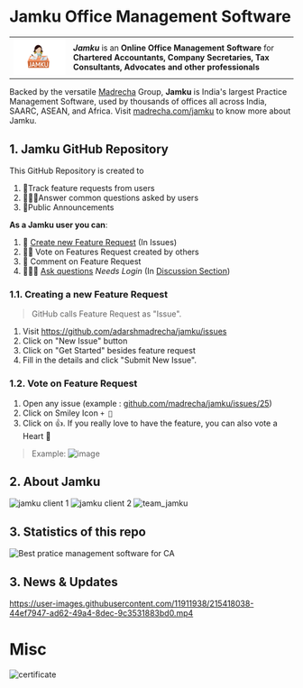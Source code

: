 # Jamku Office Management Software

<table border="0">
	<tr>
		<td><img src="https://raw.githubusercontent.com/madrecha/jamku/master/imgs/jamku_logo.svg" width="300" /></td>
		<td>
      <strong><em>Jamku</em></strong> is an <strong>Online Office Management Software</strong> for <strong>Chartered Accountants, Company Secretaries, Tax Consultants, Advocates and other professionals</strong>
    </td>
	</tr>
</table>

Backed by the versatile [Madrecha](https://madrecha.com/) Group, **Jamku** is India's largest Practice Management Software, used by thousands of offices all across India, SAARC, ASEAN, and Africa. Visit [madrecha.com/jamku](https://madrecha.com/jamku/) to know more about Jamku.

## 1. Jamku GitHub Repository

This GitHub Repository is created to 
1. 📃Track feature requests from users
2. 🙋🏻‍♀️Answer common questions asked by users
3. 📢Public Announcements 

**As a Jamku user you can**:

1. 📑 [Create new Feature Request](https://github.com/madrecha/jamku/issues/new/choose) (In Issues)
2. 👍🏻 Vote on Features Request created by others
3. 💬 Comment on Feature Request
4. 🤷🏻‍♀️ [Ask questions](https://github.com/madrecha/jamku/discussions/new?&category=QA) _Needs Login_ (In [Discussion Section](https://github.com/madrecha/jamku/discussions))


### 1.1. Creating a new Feature Request

> GitHub calls Feature Request as "Issue".

1. Visit https://github.com/adarshmadrecha/jamku/issues
1. Click on "New Issue" button
1. Click on "Get Started" besides feature request
1. Fill in the details and click "Submit New Issue".


### 1.2. Vote on Feature Request

1. Open any issue (example : [github.com/madrecha/jamku/issues/25](https://github.com/madrecha/jamku/issues/25))
2. Click on Smiley Icon `+ 🙂`
3. Click on 👍. If you really love to have the feature, you can also vote a Heart 🧡

  > Example: 
    ![image](https://user-images.githubusercontent.com/11911938/54923133-9eee8600-4f2f-11e9-9bd6-14968952e250.png)
    
    
## 2. About Jamku 
![jamku client 1](https://user-images.githubusercontent.com/11911938/236608852-7d489158-3118-467a-b9fd-1036b28834a5.png)
![jamku client 2](https://user-images.githubusercontent.com/11911938/236608855-7ef671db-c6c7-4f39-911c-67e52559e393.png)
![team_jamku](https://user-images.githubusercontent.com/11911938/236608856-d593d258-6dfc-4cbb-b909-1a2ffe3af9cf.png)


## 3. Statistics of this repo

![Best pratice management software for CA](https://repobeats.axiom.co/api/embed/82122906eaf9a3998659eed159568059d4e9665f.svg "Repobeats analytics image")


## 3. News & Updates

https://user-images.githubusercontent.com/11911938/215418038-44ef7947-ad62-49a4-8dec-9c3531883bd0.mp4

# Misc
![certificate](https://user-images.githubusercontent.com/11911938/199308704-c30976bc-8817-4596-a15a-3090d03acae9.jpg)


